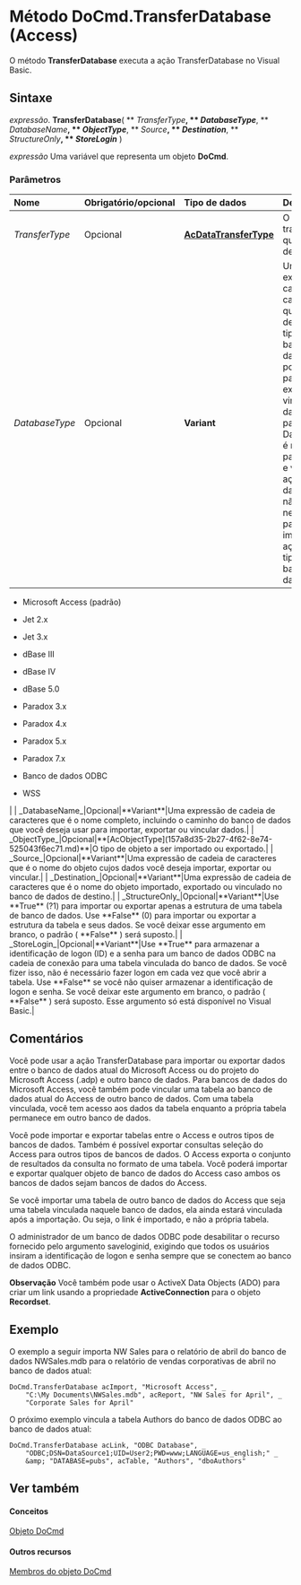 
# Método DoCmd.TransferDatabase (Access)

O método  **TransferDatabase** executa a ação TransferDatabase no Visual Basic.


## Sintaxe

 _expressão_. **TransferDatabase**( ** _TransferType_**, ** _DatabaseType_**, ** _DatabaseName_**, ** _ObjectType_**, ** _Source_**, ** _Destination_**, ** _StructureOnly_**, ** _StoreLogin_** )

 _expressão_ Uma variável que representa um objeto **DoCmd**.


### Parâmetros



|**Nome**|**Obrigatório/opcional**|**Tipo de dados**|**Descrição**|
|:-----|:-----|:-----|:-----|
| _TransferType_|Opcional|**[AcDataTransferType](cbd51e58-3873-ac1c-b494-55d43f1b2e25.md)**|O tipo de transferência que você deseja fazer.|
| _DatabaseType_|Opcional|**Variant**|Uma expressão da cadeia de caracteres que é o nome de um dos tipos de bancos de dados Você pode usar para importar, exportar ou vincular dados. O parâmetro DatatbaseType é necessário para exportar e vincular ações de dados, mas não é necessário para a importação de ações. Os tipos ou bancos de dados são:
<ul xmlns:xlink="http://www.w3.org/1999/xlink" xmlns:mtps="http://msdn2.microsoft.com/mtps" xmlns:MSHelp="http://msdn.microsoft.com/mshelp" xmlns:mshelp="http://msdn.microsoft.com/mshelp" xmlns:ddue="http://ddue.schemas.microsoft.com/authoring/2003/5" xmlns:msxsl="urn:schemas-microsoft-com:xslt"><li><p>Microsoft Access (padrão)</p></li><li><p>Jet 2.x</p></li><li><p>Jet 3.x</p></li><li><p>dBase III</p></li><li><p>dBase IV</p></li><li><p>dBase 5.0</p></li><li><p>Paradox 3.x</p></li><li><p>Paradox 4.x</p></li><li><p>Paradox 5.x</p></li><li><p>Paradox 7.x</p></li><li><p>Banco de dados ODBC  
 
</p></li><li><p>WSS</p></li></ul>|
| _DatabaseName_|Opcional|**Variant**|Uma expressão de cadeia de caracteres que é o nome completo, incluindo o caminho do banco de dados que você deseja usar para importar, exportar ou vincular dados.|
| _ObjectType_|Opcional|**[AcObjectType](157a8d35-2b27-4f62-8e74-525043f6ec71.md)**|O tipo de objeto a ser importado ou exportado.|
| _Source_|Opcional|**Variant**|Uma expressão de cadeia de caracteres que é o nome do objeto cujos dados você deseja importar, exportar ou vincular.|
| _Destination_|Opcional|**Variant**|Uma expressão de cadeia de caracteres que é o nome do objeto importado, exportado ou vinculado no banco de dados de destino.|
| _StructureOnly_|Opcional|**Variant**|Use  **True** (?1) para importar ou exportar apenas a estrutura de uma tabela de banco de dados. Use **False** (0) para importar ou exportar a estrutura da tabela e seus dados. Se você deixar esse argumento em branco, o padrão ( **False** ) será suposto.|
| _StoreLogin_|Opcional|**Variant**|Use  **True** para armazenar a identificação de logon (ID) e a senha para um banco de dados ODBC na cadeia de conexão para uma tabela vinculada do banco de dados. Se você fizer isso, não é necessário fazer logon em cada vez que você abrir a tabela. Use **False** se você não quiser armazenar a identificação de logon e senha. Se você deixar este argumento em branco, o padrão ( **False** ) será suposto. Esse argumento só está disponível no Visual Basic.|

## Comentários

Você pode usar a ação TransferDatabase para importar ou exportar dados entre o banco de dados atual do Microsoft Access ou do projeto do Microsoft Access (.adp) e outro banco de dados. Para bancos de dados do Microsoft Access, você também pode vincular uma tabela ao banco de dados atual do Access de outro banco de dados. Com uma tabela vinculada, você tem acesso aos dados da tabela enquanto a própria tabela permanece em outro banco de dados.

Você pode importar e exportar tabelas entre o Access e outros tipos de bancos de dados. Também é possível exportar consultas seleção do Access para outros tipos de bancos de dados. O Access exporta o conjunto de resultados da consulta no formato de uma tabela. Você poderá importar e exportar qualquer objeto de banco de dados do Access caso ambos os bancos de dados sejam bancos de dados do Access.

Se você importar uma tabela de outro banco de dados do Access que seja uma tabela vinculada naquele banco de dados, ela ainda estará vinculada após a importação. Ou seja, o link é importado, e não a própria tabela.

O administrador de um banco de dados ODBC pode desabilitar o recurso fornecido pelo argumento saveloginid, exigindo que todos os usuários insiram a identificação de logon e senha sempre que se conectem ao banco de dados ODBC.


 **Observação**  Você também pode usar o ActiveX Data Objects (ADO) para criar um link usando a propriedade  **ActiveConnection** para o objeto **Recordset**.


## Exemplo

O exemplo a seguir importa NW Sales para o relatório de abril do banco de dados NWSales.mdb para o relatório de vendas corporativas de abril no banco de dados atual:


```
DoCmd.TransferDatabase acImport, "Microsoft Access", _ 
    "C:\My Documents\NWSales.mdb", acReport, "NW Sales for April", _ 
    "Corporate Sales for April"
```

O próximo exemplo vincula a tabela Authors do banco de dados ODBC ao banco de dados atual:




```
DoCmd.TransferDatabase acLink, "ODBC Database", _ 
    "ODBC;DSN=DataSource1;UID=User2;PWD=www;LANGUAGE=us_english;" _ 
    &amp; "DATABASE=pubs", acTable, "Authors", "dboAuthors"
```


## Ver também


#### Conceitos


[Objeto DoCmd](3ce44cca-9979-0a1e-9787-079a52ce528f.md)
#### Outros recursos


[Membros do objeto DoCmd](3e7ade9e-86e4-0751-188b-5d31c9101651.md)